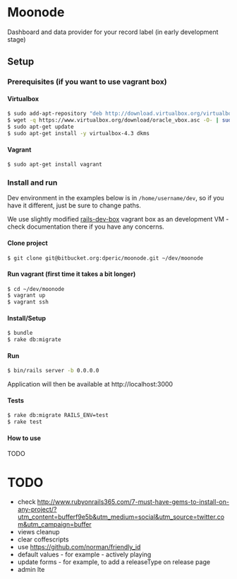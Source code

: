 # Moonode

Dashboard and data provider for your record label (in early development stage)

## Setup

### Prerequisites (if you want to use vagrant box)

#### Virtualbox

```bash
$ sudo add-apt-repository "deb http://download.virtualbox.org/virtualbox/debian trusty contrib"
$ wget -q https://www.virtualbox.org/download/oracle_vbox.asc -O- | sudo apt-key add -
$ sudo apt-get update
$ sudo apt-get install -y virtualbox-4.3 dkms
```

#### Vagrant

```bash
$ sudo apt-get install vagrant
```

### Install and run

Dev environment in the examples below is in `/home/username/dev`, so if you have it different, just be sure to change paths.

We use slightly modified [rails-dev-box](https://github.com/rails/rails-dev-box) vagrant box as an development VM - check documentation there if you have any concerns.

#### Clone project

```bash
$ git clone git@bitbucket.org:dperic/moonode.git ~/dev/moonode
```

#### Run vagrant (first time it takes a bit longer)

```bash
$ cd ~/dev/moonode
$ vagrant up
$ vagrant ssh
```

#### Install/Setup

```bash
$ bundle
$ rake db:migrate
```

#### Run

```bash
$ bin/rails server -b 0.0.0.0
```

Application will then be available at http://localhost:3000

#### Tests

```bash
$ rake db:migrate RAILS_ENV=test
$ rake test
```

#### How to use

TODO

# TODO

* check http://www.rubyonrails365.com/7-must-have-gems-to-install-on-any-project/?utm_content=bufferf9e5b&utm_medium=social&utm_source=twitter.com&utm_campaign=buffer
* views cleanup
* clear coffescripts
* use https://github.com/norman/friendly_id
* default values - for example - actively playing
* update forms - for example, to add a releaseType on release page
* admin lte